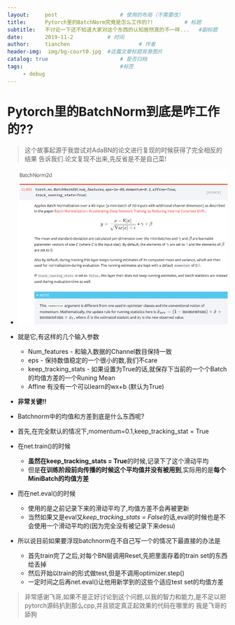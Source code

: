 ```yaml
---
layout:     post                    # 使用的布局（不需要改）
title:      Pytorch里的BatchNorm究竟是怎么工作的?!          # 标题 
subtitle:   不讨论一下还不知道大家对这个东西的认知居然真的不一样...   #副标题
date:       2019-11-2           # 时间
author:     tianchen                      # 作者
header-img:  img/bg-court0.jpg  #这篇文章标题背景图片  
catalog: true                       # 是否归档
tags:                               #标签
     - debug
---
```


# Pytorch里的BatchNorm到底是咋工作的??

> 这个故事起源于我尝试对AdaBN的论文进行复现的时候获得了完全相反的结果
> 告诉我们.论文复现不出来,先反省是不是自己菜!


* ![](https://github.com/A-suozhang/MyPicBed/raw/master/img/20191102194152.png)
* 就是它,有这样的几个输入参数
    * Num_features - 和输入数据的Channel数目保持一致
    * eps - 保持数值稳定的一个很小的数,我们不care
    * keep_tracking_stats - 如果设置为True的话,就保存下当前的一个个Batch的均值方差的一个Runing Mean
    * Affine 有没有一个可以learn的wx+b (默认为True)
* **非常关键!!**
* Batchnorm中的均值和方差到底是什么东西呢?
* 首先,在完全默认的情况下,momentum=0.1,keep_tracking_stat = True
* 在net.train()的时候
    * **虽然在keep_tracking_stats = True**的时候,记录下了这个滑动平均
    * 但是**在训练阶段前向传播的时候这个平均值并没有被用到**,实际用的是**每个MiniBatch的均值方差**
* 而在net.eval()的时候
    * 使用的是之前记录下来的滑动平均了,均值方差不会再被更新
    * 当然如果又是eval又*keep_tracking_stats = False*的话,eval的时候也是不会使用一个滑动平均的(因为完全没有被记录下来desu)

* 所以说目前如果要浮现batchnorm在不自己写一个的情况下最直接的办法是
  * 首先train完了之后,对每个BN层调用Reset,先把里面存着的train set的东西给丢掉
  * 然后开始以train的形式做test,但是不调用optimizer.step()
  * 一定时间之后再net.eval()让他用新学到的这些个适应test set的均值方差

> 非常感谢飞哥,如果不是正好讨论到这个问题,以我的智力和能力,是不足以把pytorch源码扒到那么cpp,并且锁定真正起效果的代码在哪里的
> 我是飞哥的舔狗